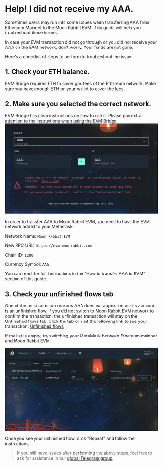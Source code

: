 # Help! I did not receive my AAA.

Sometimes users may run into some issues when transferring AAA from Ethereum Mainnet to the Moon Rabbit EVM. This guide will help you troubleshoot those issues.

In case your EVM transaction did not go through or you did not receive your AAA on the EVM network, don't worry. Your funds are not gone.

Here's a checklist of steps to perform to troubleshoot the issue:

## 1. Check your ETH balance.
EVM Bridge requires ETH to cover gas fees of the Ethereum network. Make sure you have enough ETH on your wallet to cover the fees.



## 2. Make sure you selected the correct network.
EVM Bridge has clear instructions on how to use it. Please pay extra attention to the instructions when using the EVM Bridge.
![EVM Bridge instructions](./images/how-to-transfer/EVM-instructions.png)

In order to transfer AAA to Moon Rabbit EVM, you need to have the EVM network added to your Metamask:

Network Name: `Moon Rabbit EVM`

New RPC URL: `https://evm.moonrabbit.com`

Chain ID: `1280`

Currency Symbol: `AAA`


You can read the full instructions in the "How to transfer AAA to EVM" section of this guide.


## 3. Check your unfinished flows tab.

One of the most common reasons AAA does not appear on user's account is an unfinished flow.
If you did not switch to Moon Rabbit EVM network to confirm the transaction, the unfinished transaction will stay on the Unfinished flows tab. Click the tab or visit the following link to see your transaction:
[Unfinished flows](https://temple.moonrabbit.com/bridge/unfinished-flows)

If the list is empty, try switching your MetaMask between Ethereum mainnet and Moon Rabbit EVM.

![Unfinished flows](./images/how-to-transfer/unfinished-flows.png)

Once you see your unfinished flow, click "Repeat" and follow the instructions.


> If you still have issues after performing the above steps, feel free to ask for assistance in our [global Telegram group](https://t.me/moonrabbitcom).